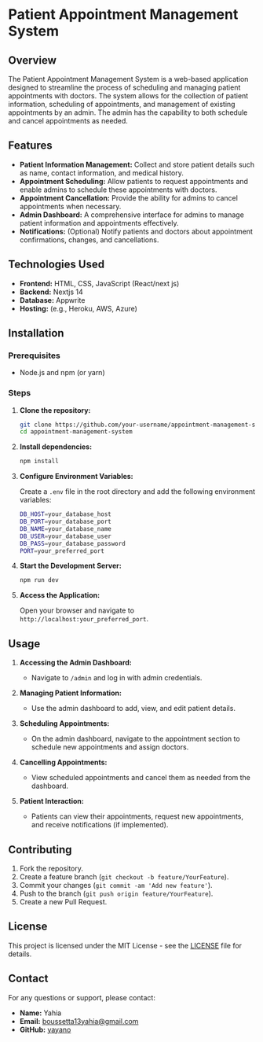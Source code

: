 # Patient Appointment Management System

## Overview

The Patient Appointment Management System is a web-based application designed to streamline the process of scheduling and managing patient appointments with doctors. The system allows for the collection of patient information, scheduling of appointments, and management of existing appointments by an admin. The admin has the capability to both schedule and cancel appointments as needed.

## Features

- **Patient Information Management:** Collect and store patient details such as name, contact information, and medical history.
- **Appointment Scheduling:** Allow patients to request appointments and enable admins to schedule these appointments with doctors.
- **Appointment Cancellation:** Provide the ability for admins to cancel appointments when necessary.
- **Admin Dashboard:** A comprehensive interface for admins to manage patient information and appointments effectively.
- **Notifications:** (Optional) Notify patients and doctors about appointment confirmations, changes, and cancellations.

## Technologies Used

- **Frontend:** HTML, CSS, JavaScript (React/next js)
- **Backend:** Nextjs 14
- **Database:** Appwrite
- **Hosting:** (e.g., Heroku, AWS, Azure)

## Installation
 
### Prerequisites

- Node.js and npm (or yarn)
### Steps

1. **Clone the repository:**

    ```bash
    git clone https://github.com/your-username/appointment-management-system.git
    cd appointment-management-system
    ```

2. **Install dependencies:**

    ```bash
    npm install
    ```

3. **Configure Environment Variables:**

    Create a `.env` file in the root directory and add the following environment variables:

    ```bash
    DB_HOST=your_database_host
    DB_PORT=your_database_port
    DB_NAME=your_database_name
    DB_USER=your_database_user
    DB_PASS=your_database_password
    PORT=your_preferred_port
    ```

4. **Start the Development Server:**

    ```bash
    npm run dev
    ```

6. **Access the Application:**

    Open your browser and navigate to `http://localhost:your_preferred_port`.

## Usage

1. **Accessing the Admin Dashboard:**
   - Navigate to `/admin` and log in with admin credentials.

2. **Managing Patient Information:**
   - Use the admin dashboard to add, view, and edit patient details.

3. **Scheduling Appointments:**
   - On the admin dashboard, navigate to the appointment section to schedule new appointments and assign doctors.

4. **Cancelling Appointments:**
   - View scheduled appointments and cancel them as needed from the dashboard.

5. **Patient Interaction:**
   - Patients can view their appointments, request new appointments, and receive notifications (if implemented).

## Contributing

1. Fork the repository.
2. Create a feature branch (`git checkout -b feature/YourFeature`).
3. Commit your changes (`git commit -am 'Add new feature'`).
4. Push to the branch (`git push origin feature/YourFeature`).
5. Create a new Pull Request.

## License

This project is licensed under the MIT License - see the [LICENSE](LICENSE) file for details.

## Contact

For any questions or support, please contact:

- **Name:** Yahia
- **Email:** boussetta13yahia@gmail.com
- **GitHub:** [yayano](https://github.com/yayano)
